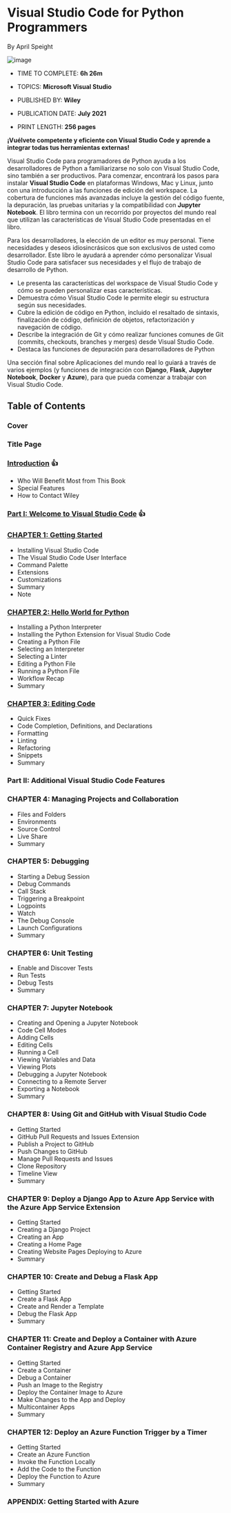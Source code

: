 # Visual Studio Code for Python Programmers

By April Speight

![image](https://github.com/adolfodelarosades/Python/assets/23094588/506d51e6-e1f2-473c-a4d9-84a42661d328)

* TIME TO COMPLETE: **6h 26m**

* TOPICS: **Microsoft Visual Studio**

* PUBLISHED BY: **Wiley**

* PUBLICATION DATE: **July 2021**

* PRINT LENGTH: **256 pages**

**¡Vuélvete competente y eficiente con Visual Studio Code y aprende a integrar todas tus herramientas externas!**

Visual Studio Code para programadores de Python ayuda a los desarrolladores de Python a familiarizarse no solo con Visual Studio Code, sino también a ser productivos. Para comenzar, encontrará los pasos para instalar **Visual Studio Code** en plataformas Windows, Mac y Linux, junto con una introducción a las funciones de edición del workspace. La cobertura de funciones más avanzadas incluye la gestión del código fuente, la depuración, las pruebas unitarias y la compatibilidad con **Jupyter Notebook**. El libro termina con un recorrido por proyectos del mundo real que utilizan las características de Visual Studio Code presentadas en el libro.

Para los desarrolladores, la elección de un editor es muy personal. Tiene necesidades y deseos idiosincrásicos que son exclusivos de usted como desarrollador. Este libro le ayudará a aprender cómo personalizar Visual Studio Code para satisfacer sus necesidades y el flujo de trabajo de desarrollo de Python.

* Le presenta las características del workspace de Visual Studio Code y cómo se pueden personalizar esas características.
* Demuestra cómo Visual Studio Code le permite elegir su estructura según sus necesidades.
* Cubre la edición de código en Python, incluido el resaltado de sintaxis, finalización de código, definición de objetos, refactorización y navegación de código.
* Describe la integración de Git y cómo realizar funciones comunes de Git (commits, checkouts, branches y merges) desde Visual Studio Code.
* Destaca las funciones de depuración para desarrolladores de Python

Una sección final sobre Aplicaciones del mundo real lo guiará a través de varios ejemplos (y funciones de integración con **Django**, **Flask**, **Jupyter Notebook**, **Docker** y **Azure**), para que pueda comenzar a trabajar con Visual Studio Code.

## Table of Contents

### Cover
### Title Page
### [Introduction](https://github.com/adolfodelarosades/Python/blob/main/temarios/000-Visual-Studio-Code-for-Python-Programmers/000-Introduction.md) :+1:
   * Who Will Benefit Most from This Book
   * Special Features
   * How to Contact Wiley

### [Part I: Welcome to Visual Studio Code](https://github.com/adolfodelarosades/Python/blob/main/temarios/000-Visual-Studio-Code-for-Python-Programmers/Parte-1.md) :+1:

### [CHAPTER 1: Getting Started](https://github.com/adolfodelarosades/Python/blob/main/temarios/000-Visual-Studio-Code-for-Python-Programmers/001-Chapter-1.md)
* Installing Visual Studio Code
* The Visual Studio Code User Interface
* Command Palette
* Extensions
* Customizations
* Summary
* Note

### [CHAPTER 2: Hello World for Python](https://github.com/adolfodelarosades/Python/blob/main/temarios/000-Visual-Studio-Code-for-Python-Programmers/002-Chapter-2.md)
* Installing a Python Interpreter
* Installing the Python Extension for Visual Studio Code
* Creating a Python File
* Selecting an Interpreter
* Selecting a Linter
* Editing a Python File
* Running a Python File
* Workflow Recap
* Summary
  
### [CHAPTER 3: Editing Code]((https://github.com/adolfodelarosades/Python/blob/main/temarios/000-Visual-Studio-Code-for-Python-Programmers/003-Chapter-3.md))
* Quick Fixes
* Code Completion, Definitions, and Declarations
* Formatting
* Linting
* Refactoring
* Snippets
* Summary

### Part II: Additional Visual Studio Code Features

### CHAPTER 4: Managing Projects and Collaboration
* Files and Folders
* Environments
* Source Control
* Live Share
* Summary

### CHAPTER 5: Debugging
* Starting a Debug Session
* Debug Commands
* Call Stack
* Triggering a Breakpoint
* Logpoints
* Watch
* The Debug Console
* Launch Configurations
* Summary

### CHAPTER 6: Unit Testing
* Enable and Discover Tests
* Run Tests
* Debug Tests
* Summary

### CHAPTER 7: Jupyter Notebook
* Creating and Opening a Jupyter Notebook
* Code Cell Modes
* Adding Cells
* Editing Cells
* Running a Cell
* Viewing Variables and Data
* Viewing Plots
* Debugging a Jupyter Notebook
* Connecting to a Remote Server
* Exporting a Notebook
* Summary

### CHAPTER 8: Using Git and GitHub with Visual Studio Code
* Getting Started
* GitHub Pull Requests and Issues Extension
* Publish a Project to GitHub
* Push Changes to GitHub
* Manage Pull Requests and Issues
* Clone Repository
* Timeline View
* Summary

### CHAPTER 9: Deploy a Django App to Azure App Service with the Azure App Service Extension
* Getting Started
* Creating a Django Project
* Creating an App
* Creating a Home Page
* Creating Website Pages
Deploying to Azure
* Summary

### CHAPTER 10: Create and Debug a Flask App
* Getting Started
* Create a Flask App
* Create and Render a Template
* Debug the Flask App
* Summary

### CHAPTER 11: Create and Deploy a Container with Azure Container Registry and Azure App Service
* Getting Started
* Create a Container
* Debug a Container
* Push an Image to the Registry
* Deploy the Container Image to Azure
* Make Changes to the App and Deploy
* Multicontainer Apps
* Summary

### CHAPTER 12: Deploy an Azure Function Trigger by a Timer
* Getting Started
* Create an Azure Function
* Invoke the Function Locally
* Add the Code to the Function
* Deploy the Function to Azure
* Summary

### APPENDIX: Getting Started with Azure
